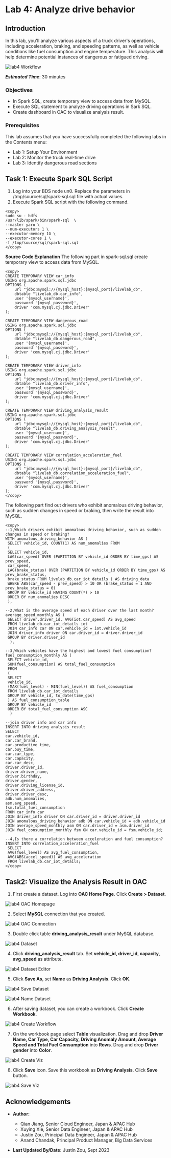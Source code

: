 # Lab 4: Analyze drive behavior

## Introduction

In this lab, you'll analyze various aspects of a truck driver's operations, including acceleration, braking, and speeding patterns, as well as vehicle conditions like fuel consumption and engine temperature. This analysis will help determine potential instances of dangerous or fatigued driving.

![lab4 Workflow](images/04_lab4_workflow.png "workflow")

***Estimated Time***: 30 minutes

### Objectives

- In Spark SQL, create temporary view to access data from MySQL.
- Execute SQL statement to analyze driving operations in Sark SQL.
- Create dashboard in OAC to visualize analysis result.

### Prerequisites

This lab assumes that you have successfully completed the following labs in the Contents menu:

- Lab 1: Setup Your Environment
- Lab 2: Monitor the truck real-time drive
- Lab 3: Identify dangerous road sections

## Task 1: Execute Spark SQL Script

1. Log into your BDS node un0. Replace the parameters in /tmp/source/sql/spark-sql.sql file with actual values.
2. Execute Spark SQL script with the following command.

```
<copy>
sudo su - hdfs
/usr/lib/spark/bin/spark-sql  \
--master yarn \
--num-executors 1 \
--executor-memory 1G \
--executor-cores 1 \
-f /tmp/source/sql/spark-sql.sql
</copy>
```

**Source Code Explanation**
The following part in spark-sql.sql create temporary view to access data from MySQL.

```
<copy>
CREATE TEMPORARY VIEW car_info
USING org.apache.spark.sql.jdbc
OPTIONS (
    url "jdbc:mysql://{mysql_host}:{mysql_port}/livelab_db",
    dbtable "livelab_db.car_info",
    user '{mysql_username}',
    password '{mysql_password}',
    driver 'com.mysql.cj.jdbc.Driver'
);

CREATE TEMPORARY VIEW dangerous_road
USING org.apache.spark.sql.jdbc
OPTIONS (
    url "jdbc:mysql://{mysql_host}:{mysql_port}/livelab_db",
    dbtable "livelab_db.dangerous_road",
    user '{mysql_username}',
    password '{mysql_password}',
    driver 'com.mysql.cj.jdbc.Driver'
);

CREATE TEMPORARY VIEW driver_info
USING org.apache.spark.sql.jdbc
OPTIONS (
    url "jdbc:mysql://{mysql_host}:{mysql_port}/livelab_db",
    dbtable "livelab_db.driver_info",
    user '{mysql_username}',
    password '{mysql_password}',
    driver 'com.mysql.cj.jdbc.Driver'
);

CREATE TEMPORARY VIEW driving_analysis_result
USING org.apache.spark.sql.jdbc
OPTIONS (
    url "jdbc:mysql://{mysql_host}:{mysql_port}/livelab_db",
    dbtable "livelab_db.driving_analysis_result",
    user '{mysql_username}',
    password '{mysql_password}',
    driver 'com.mysql.cj.jdbc.Driver'
);

CREATE TEMPORARY VIEW correlation_acceleration_fuel
USING org.apache.spark.sql.jdbc
OPTIONS (
    url "jdbc:mysql://{mysql_host}:{mysql_port}/livelab_db",
    dbtable "livelab_db.correlation_acceleration_fuel",
    user '{mysql_username}',
    password '{mysql.password}',
    driver 'com.mysql.cj.jdbc.Driver'
);
</copy>
```

The following part find out drivers who exhibit anomalous driving behavior, such as sudden changes in speed or braking, then write the result into MySQL.

```
<copy>
--1,Which drivers exhibit anomalous driving behavior, such as sudden changes in speed or braking?
WITH anomalous_driving_behavior AS (
 SELECT vehicle_id, COUNT(1) AS num_anomalies FROM 
 ( 
 SELECT vehicle_id, 
 LAG(car_speed) OVER (PARTITION BY vehicle_id ORDER BY time_gps) AS prev_speed, 
 car_speed, 
 LAG(brake_status) OVER (PARTITION BY vehicle_id ORDER BY time_gps) AS prev_brake_status, 
 brake_status FROM livelab_db.car_iot_details ) AS driving_data 
 WHERE ABS(car_speed - prev_speed) > 10 OR (brake_status = 1 AND prev_brake_status = 0) 
 GROUP BY vehicle_id HAVING COUNT(*) > 10 
 ORDER BY num_anomalies DESC
 ),

--2,What is the average speed of each driver over the last month?
average_speed_monthly AS (
 SELECT driver.driver_id, AVG(iot.car_speed) AS avg_speed 
 FROM livelab_db.car_iot_details iot 
 JOIN car_info car ON car.vehicle_id = iot.vehicle_id
 JOIN driver_info driver ON car.driver_id = driver.driver_id
 GROUP BY driver.driver_id
  ),

--3,Which vehicles have the highest and lowest fuel consumption?
fuel_consumption_monthly AS (
 SELECT vehicle_id, 
 SUM(fuel_consumption) AS total_fuel_consumption 
 FROM 
 ( 
 SELECT 
 vehicle_id, 
 (MAX(fuel_level) - MIN(fuel_level)) AS fuel_consumption 
 FROM livelab_db.car_iot_details 
 GROUP BY vehicle_id, to_date(time_gps)
 ) AS fuel_consumption_table 
 GROUP BY vehicle_id 
 ORDER BY total_fuel_consumption ASC
  )
 
--join driver info and car info
INSERT INTO driving_analysis_result
SELECT
car.vehicle_id,
car.car_brand,
car.productive_time,
car.buy_time,
car.car_type,
car.capacity,
car.car_desc,
driver.driver_id,
driver.driver_name,
driver.birthday,
driver.gender,
driver.driving_license_id,
driver.driver_address,
driver.driver_desc,
adb.num_anomalies,
asm.avg_speed,
fsm.total_fuel_consumption
FROM car_info car
JOIN driver_info driver ON car.driver_id = driver.driver_id
JOIN anomalous_driving_behavior adb ON car.vehicle_id = adb.vehicle_id
JOIN average_speed_monthly asm ON car.driver_id = asm.driver_id
JOIN fuel_consumption_monthly fsm ON car.vehicle_id = fsm.vehicle_id;

--4,Is there a correlation between acceleration and fuel consumption?
INSERT INTO correlation_acceleration_fuel
 SELECT 
 AVG(fuel_level) AS avg_fuel_consumption, 
 AVG(ABS(accel_speed)) AS avg_acceleration 
 FROM livelab_db.car_iot_details;
</copy>
```

## Task2: Visualize the Analysis Result in OAC

1. First create a dataset. Log into **OAC Home Page**. Click **Create > Dataset**.

![lab4 OAC Homepage](images/04_lab4_1.png "homepage")

2. Select **MySQL** connection that you created.

![lab4 OAC Connection](images/04_lab4_2.png "connection")

3. Double click table **driving\_analysis\_result** under MySQL database.

![lab4 Dataset](images/04_lab4_3.png "dataset")

4. Click **driving\_analysis\_result** tab. Set **vehicle\_id, driver\_id, capacity, avg\_speed** as attribute.

![lab4 Dataset Editor](images/04_lab4_4.png "dataset editor")

5. Click **Save As**, set **Name** as **Driving Analysis**. Click **OK**.

![lab4 Save Dataset](images/04_lab4_5.png "save dataset")

![lab4 Name Dataset](images/04_lab4_6.png "name dataset")

6. After saving dataset, you can create a workbook. Click **Create Workbook**.

![lab4 Create Workflow](images/04_lab4_7.png "create workbook")

7. On the workbook page select **Table** visualization. Drag and drop **Driver Name, Car Type, Car Capacity, Driving Anomaly Amount, Average Speed and Total Fuel Consumption** into **Rows**. Drag and drop **Driver gender** into **Color**.

![lab4 Create Viz](images/04_lab4_8.png "create viz")

8. Click **Save** icon. Save this workbook as **Driving Analysis**. Click **Save** button.

![lab4 Save Viz](images/04_lab4_9.png "save workbook")

## Acknowledgements

* **Author:**

  * Qian Jiang, Senior Cloud Engineer, Japan & APAC Hub
  * Xuying Xie, Senior Data Engineer, Japan & APAC Hub
  * Justin Zou, Principal Data Engineer, Japan & APAC Hub
  * Anand Chandak, Principal Product Manager, Big Data Services
* **Last Updated By/Date:** Justin Zou, Sept 2023
